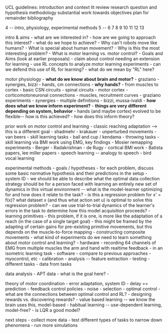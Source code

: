 UCL guidelines:
	introduction and context
	lit review
	research question and hypothesis
	methodology
	substantial work towards objectives
	plan for remainder
	bibliography

4 -- intro, physiology, experimental methods
5 --
6
7
8
9
10
11
12
13


intro & aims
	- what are we interested in?
	- how are we going to approach this interest?
	- what do we hope to achieve?
	- Why can't robots move like humans?
	- What is special about human movement?
	- Why is this the most interesting problem?
	- What is motor learning vs. motor control?
	- Goals and Aims (look at earlier proposals)
		- claim about control needing an extension for learning
		- use RL concepts to analyze motor learning experiments
		- can we defend this use of RL for learning?
		- what do we mean by "RL" here?

motor physiology
	- **what do we know about brain and motor?**
		- graziano
		- synergies, bizzi
		- hands, cm connections
	- **why hands?**
		- from muscles to cortex
		- basic CSN circuits
		- spinal circuits
		- motor cortex
		- corticomotoneuronal connections
		- muscles, recruitment curves
		- graziano experiments
		- synergies
			- multiple definitions
			- bizzi, mussa-ivaldi
	- **how does what we know inform experiment?**
		- **things are very different depending on system, behavior**
		- hands (and maybe cortex) evolved to be flexible-- how is this achieved?
	- how does this inform theory?

prior work on motor control and learning
		- classic reaching adaptation --> this is a different goal
			- shadmehr
			- krakauer
		- unperturbed movements
			- van beers
		- skill learning tasks
			- ball and cup / kendama
			- throwing tasks
		- skill learning via BMI work using EMG, key findings
			- Mosier remapping experiments
			- Berger
			- Radakrishnan
			- de Rugy
		- cortical BMI work
			- Batista papers, lee miller papers
		- speech learning -- analogy to speech
		- bird vocal learning

experimental methods
	- goals / hypotheses
		- for each problem, discuss some basic normative hypothesis and their predictions in the setup
		- system ID
			- we should be able to describe what the optimal data collection strategy should be for a person faced with learning an entirely new set of dynamics in this virtual environment -- what is the model-learner optimizing for and how does it relate to the task?
			- is this a regression problem for x' = f(x)? what dataset x (and thus what action set u) is optimal to solve this regression problem?
			- can we use trial-to-trial dynamics of the learner's errors in the task to determine how this model acquisition proceeds?
		- learning primitives
			- this problem, if it is one, is more like the adaptation of a reach (in the case of a single target goal)
			- this might be framed by the adapting of certain gains for pre-existing primitive movements, but this depends on the muscle-to-force mapping
	- constructing composite movements
	- what kind of experiments do we need to learn something about motor control and learning?
	- hardware
		- recording 64 channels of EMG from multiple muscles the arm and hand with realtime feedback
		- in an isometric learning task
	- software
	- compare to previous approaches
		- myocontrol, etc
	- calibration
	- analysis -- feature extraction
	- testing
		- different tasks
		- data from tasks

data analysis
	- APT data
		- what is the goal here?
	-

theory of motor coordination
	- error adaptation, system ID
	- delay == prediction
	- feedback control policies
	- noise
	- selection
	- optimal control
		- what are the connections between optimal control and RL?
			- designing rewards vs. discovering rewards?
		- value based learning -- we know the brain uses this, model-based
		- habitual learning -- use-dependent learning, model-free?
	- is LQR a good model?

next steps
	- collect more data
	- test different types of tasks to narrow down phenomena
	- run more simulations






